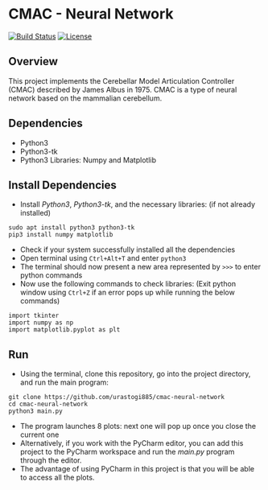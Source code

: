 # CMAC - Neural Network
[![Build Status](https://travis-ci.org/urastogi885/cmac-neural-network.svg?branch=master)](https://travis-ci.org/urastogi885/cmac-neural-network)
[![License](https://img.shields.io/badge/License-BSD%203--Clause-blue.svg)](https://github.com/urastogi885/Supermarket-Cleaning-Robot/blob/master/LICENSE)

## Overview

This project implements the Cerebellar Model Articulation Controller (CMAC) described by James Albus in 1975.
CMAC is a type of neural network based on the mammalian cerebellum. 

## Dependencies

- Python3
- Python3-tk
- Python3 Libraries: Numpy and Matplotlib

## Install Dependencies

- Install *Python3*, *Python3-tk*, and the necessary libraries: (if not already installed)
````
sudo apt install python3 python3-tk
pip3 install numpy matplotlib
````
- Check if your system successfully installed all the dependencies
- Open terminal using ````Ctrl+Alt+T```` and enter ````python3````
- The terminal should now present a new area represented by ````>>>```` to enter python commands
- Now use the following commands to check libraries: (Exit python window using ````Ctrl+Z```` if an error pops up while 
running the below commands)
````
import tkinter
import numpy as np
import matplotlib.pyplot as plt
````

## Run

- Using the terminal, clone this repository, go into the project directory, and run the main program:
````
git clone https://github.com/urastogi885/cmac-neural-network
cd cmac-neural-network
python3 main.py
````
- The program launches 8 plots: next one will pop up once you close the current one
- Alternatively, if you work with the PyCharm editor, you can add this project to the PyCharm workspace and run the
*main.py* program through the editor. 
- The advantage of using PyCharm in this project is that you will be able to access all the plots.  

